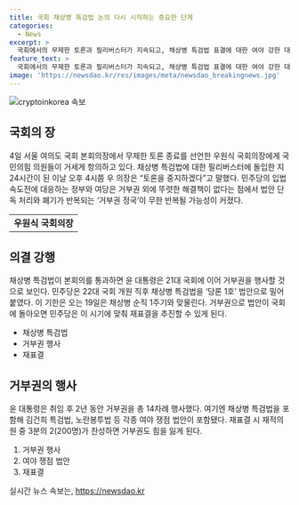 ```yaml
---
title: 국회 채상병 특검법 논의 다시 시작하는 중요한 단계
categories:
  - News
excerpt: >
  국회에서의 무제한 토론과 필리버스터가 지속되고, 채상병 특검법 표결에 대한 여야 강한 대립이 이어지고 있다. 필리버스터로 인해 표결이 끝나지 않았고, 이에 대해 국민의힘 의원들이 우원식 국회의장을 항의했으며, 채상병 특검법에 대한 논의가 계속됐다. 민주당은 특검법 통과로 거부권 행사 가능성을 염두에 둔 상황에서 재표결을 추진할 계획이며, 이로 인해 정치적 긴장이 고조되는 상황이다.
feature_text: >
  국회에서의 무제한 토론과 필리버스터가 지속되고, 채상병 특검법 표결에 대한 여야 강한 대립이 이어지고 있다. 필리버스터로 인해 표결이 끝나지 않았고, 이에 대해 국민의힘 의원들이 우원식 국회의장을 항의했으며, 채상병 특검법에 대한 논의가 계속됐다. 민주당은 특검법 통과로 거부권 행사 가능성을 염두에 둔 상황에서 재표결을 추진할 계획이며, 이로 인해 정치적 긴장이 고조되는 상황이다.
image: 'https://newsdao.kr/res/images/meta/newsdao_breakingnews.jpg'
---
```


<p><img src="https://newsdao.kr/res/images/meta/newsdao_breakingnews.jpg" alt="cryptoinkorea 속보" /></p>

<h2 data-ke-size="size26">국회의 장</h2>

<p data-ke-size="size16">4일 서울 여의도 국회 본회의장에서 무제한 토론 종료를 선언한 우원식 국회의장에게 국민의힘 의원들이 거세게 항의하고 있다. 채상병 특검법에 대한 필리버스터에 돌입한 지 24시간이 된 이날 오후 4시쯤 우 의장은 “토론을 중지하겠다”고 말했다. 민주당의 입법 속도전에 대응하는 정부와 여당은 거부권 외에 뚜렷한 해결책이 없다는 점에서 법안 단독 처리와 폐기가 반복되는 ‘거부권 정국’이 무한 반복될 가능성이 커졌다.</p>

<table>
  <tr>
    <td style="text-align: center; height: 17px;"><b>우원식 국회의장</b></td>
  </tr>
</table>

<h2 data-ke-size="size26">의결 강행</h2>

<p data-ke-size="size16">채상병 특검법이 본회의를 통과하면 윤 대통령은 21대 국회에 이어 거부권을 행사할 것으로 보인다. 민주당은 22대 국회 개원 직후 채상병 특검법을 ‘당론 1호’ 법안으로 밀어붙였다. 이 기한은 오는 19일은 채상병 순직 1주기와 맞물린다. 거부권으로 법안이 국회에 돌아오면 민주당은 이 시기에 맞춰 재표결을 추진할 수 있게 된다.</p>

<ul>
  <li>채상병 특검법</li>
  <li>거부권 행사</li>
  <li>재표결</li>
</ul>

<h2 data-ke-size="size26">거부권의 행사</h2>

<p data-ke-size="size16">윤 대통령은 취임 후 2년 동안 거부권을 총 14차례 행사했다. 여기엔 채상병 특검법을 포함해 김건희 특검법, 노란봉투법 등 각종 여야 쟁점 법안이 포함됐다. 재표결 시 재적의원 중 3분의 2(200명)가 찬성하면 거부권도 힘을 잃게 된다.</p>

<ol>
  <li>거부권 행사</li>
  <li>여야 쟁점 법안</li>
  <li>재표결</li>
</ol>
실시간 뉴스 속보는, <a href="https://newsdao.kr" rel="dofollow">https://newsdao.kr</a>


